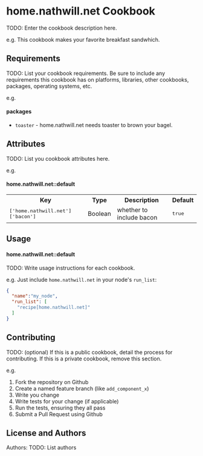 home.nathwill.net Cookbook
==========================
TODO: Enter the cookbook description here.

e.g.
This cookbook makes your favorite breakfast sandwhich.

Requirements
------------
TODO: List your cookbook requirements. Be sure to include any requirements this cookbook has on platforms, libraries, other cookbooks, packages, operating systems, etc.

e.g.
#### packages
- `toaster` - home.nathwill.net needs toaster to brown your bagel.

Attributes
----------
TODO: List you cookbook attributes here.

e.g.
#### home.nathwill.net::default
<table>
  <tr>
    <th>Key</th>
    <th>Type</th>
    <th>Description</th>
    <th>Default</th>
  </tr>
  <tr>
    <td><tt>['home.nathwill.net']['bacon']</tt></td>
    <td>Boolean</td>
    <td>whether to include bacon</td>
    <td><tt>true</tt></td>
  </tr>
</table>

Usage
-----
#### home.nathwill.net::default
TODO: Write usage instructions for each cookbook.

e.g.
Just include `home.nathwill.net` in your node's `run_list`:

```json
{
  "name":"my_node",
  "run_list": [
    "recipe[home.nathwill.net]"
  ]
}
```

Contributing
------------
TODO: (optional) If this is a public cookbook, detail the process for contributing. If this is a private cookbook, remove this section.

e.g.
1. Fork the repository on Github
2. Create a named feature branch (like `add_component_x`)
3. Write you change
4. Write tests for your change (if applicable)
5. Run the tests, ensuring they all pass
6. Submit a Pull Request using Github

License and Authors
-------------------
Authors: TODO: List authors
